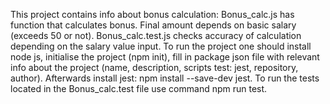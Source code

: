 This project contains info about bonus calculation: 
Bonus_calc.js has function that calculates bonus. Final amount depends on basic salary (exceeds 50 or not).
Bonus_calc.test.js checks accuracy of calculation depending on the salary value input.
To run the project one should install node js, initialise the project (npm init), fill in package json file with relevant info about the project (name, description, scripts test: jest, repository, author). Afterwards install jest: npm install --save-dev jest.
To run the tests located in the Bonus_calc.test file use command npm run test. 
